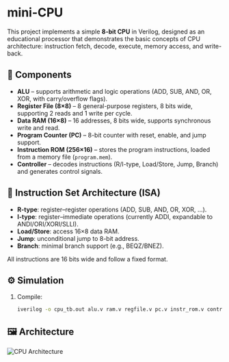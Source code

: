 # mini-CPU

This project implements a simple **8-bit CPU** in Verilog, designed as an educational processor that demonstrates the basic concepts of CPU architecture: instruction fetch, decode, execute, memory access, and write-back.

## 🧩 Components

- **ALU** – supports arithmetic and logic operations (ADD, SUB, AND, OR, XOR, with carry/overflow flags).
- **Register File (8×8)** – 8 general-purpose registers, 8 bits wide, supporting 2 reads and 1 write per cycle.
- **Data RAM (16×8)** – 16 addresses, 8 bits wide, supports synchronous write and read.
- **Program Counter (PC)** – 8-bit counter with reset, enable, and jump support.
- **Instruction ROM (256×16)** – stores the program instructions, loaded from a memory file (`program.mem`).
- **Controller** – decodes instructions (R/I-type, Load/Store, Jump, Branch) and generates control signals.

## 📝 Instruction Set Architecture (ISA)

- **R-type**: register–register operations (ADD, SUB, AND, OR, XOR, …).
- **I-type**: register–immediate operations (currently ADDI, expandable to ANDI/ORI/XORI/SLLI).
- **Load/Store**: access 16×8 data RAM.
- **Jump**: unconditional jump to 8-bit address.
- **Branch**: minimal branch support (e.g., BEQZ/BNEZ).

All instructions are 16 bits wide and follow a fixed format.

## ⚙️ Simulation

1. Compile:
   ```bash
   iverilog -o cpu_tb.out alu.v ram.v regfile.v pc.v instr_rom.v controller.v cpu_tb.v

## 🖼️ Architecture

![CPU Architecture](arch.png)


